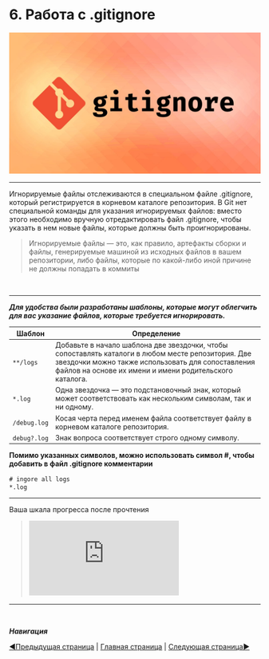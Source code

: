 # **6. Работа с  .gitignore**
![gitignore](git_par6.jpg)

___
Игнорируемые файлы отслеживаются в специальном файле .gitignore, который регистрируется в корневом каталоге репозитория. В Git нет специальной команды для указания игнорируемых файлов: вместо этого необходимо вручную отредактировать файл .gitignore, чтобы указать в нем новые файлы, которые должны быть проигнорированы.
> Игнорируемые файлы — это, как правило, артефакты сборки и файлы, генерируемые машиной из исходных файлов в вашем репозитории, либо файлы, которые по какой-либо иной причине не должны попадать в коммиты

&nbsp;

--------

***Для удобства были разработаны шаблоны, которые могут облегчить для вас указание файлов, которые требуется игнорировать.***

| Шаблон | Определение
| ---- | ----- |
| `**/logs`| Добавьте в начало шаблона две звездочки, чтобы сопоставлять каталоги в любом месте репозитория. Две звездочки можно также использовать для сопоставления файлов на основе их имени и имени родительского каталога. |
| `*.log` | Одна звездочка — это подстановочный знак, который может соответствовать как нескольким символам, так и ни одному.|
| `/debug.log`| Косая черта перед именем файла соответствует файлу в корневом каталоге репозитория.|
| `debug?.log`| Знак вопроса соответствует строго одному символу.|

**Помимо указанных символов, можно использовать символ #, чтобы добавить в файл .gitignore комментарии**

```
# ingore all logs
*.log
````

-------
Ваша шкала прогресса после прочтения
> ![progress](http://www.yarntomato.com/percentbarmaker/button.php?barPosition=85&leftFill=%23FF0000 "progress")
-----------

&nbsp;


***Навигация***

[◀️Предыдущая страница](paragraph_5.md) | [Главная страница](readme.md) | [Следующая страница▶️](paragraph_7.md)